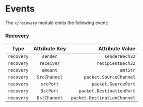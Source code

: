 <!--
order: 4
title: "Recovery events"
parent:
  title: "recovery"
-->

# Events

The `x/recovery` module emits the following event:

### Recovery

| Type       | Attribute Key |             Attribute Value |
| ---------- | :-----------: | --------------------------: |
| `recovery` |   `sender`    |              `senderBech32` |
| `recovery` |  `receiver`   |           `recipientBech32` |
| `recovery` |   `amount`    |                    `amtStr` |
| `recovery` | `SrcChannel`  |      `packet.SourceChannel` |
| `recovery` |   `srcPort`   |         `packet.SourcePort` |
| `recovery` |   `DstPort`   |    `packet.DestinationPort` |
| `recovery` | `DstChannel`  | `packet.DestinationChannel` |

